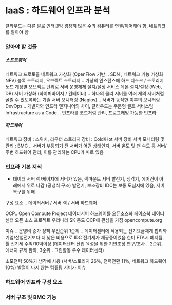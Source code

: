 # IaaS : 하드웨어 인프라 분석

클라우드는 다른 말로 인터넷임
굉장히 많은 수의 컴퓨터를 연결/제어해야 함, 네트워크를 알아야 함

### 알아야 할 것들

##### 소프트웨어

네트워크 프로토콜
네트워크 가상화 (OpenFlow 기반 .. SDN , 네트워크 기능 가상화 NFV)
블록 스토리지, 오브젝트 스토리지 .. 가상의 인스턴스에 하드 디스크 / 스토리지 노드
계정별 오브젝트 단위로
서버 운영체제 설치/설정
서비스 데몬 설치/설정 (Web, DB)
서버 가상화 (하이퍼바이저 / 컨테이너) .. 하나의 물리 서버를 여러 개의 서버처럼 굴릴 수 있도록하는 기술
서버 모니터링 (Nagios) .. 서버가 동작한 이후의 모니터링
DevOps .. 개발자와 인프라 엔지니어의 차이, 클라우드는 주문형 셀프 서비스임
Infrastructure as a Code .. 인프라를 코드처럼 관리, 프로그래밍 가능한 인프라

##### 하드웨어

네트워크 장비 : 스위치, 라우터
스토리지 장비 : Cold/Hot
서버 장비
서버 모니터링 및 관리 : BMC .. 서버가 부팅되기 전 서버가 어떤 상태인지, 서버 온도 및 팬 속도 등 서버/ 주변 하드웨어 관리, 이를 관리하는 CPU가 따로 있음

### 인프라 기본 지식

* 데이터 서버
랙/케이지에 서버가 있음, 랙마운트 서버
발전기, 냉각기, 에어컨이 아래에서 위로 나감 (공냉식 구조)
발전기, 보조장비
IDC는 보통 도심지에 있음, 서버 복구를 위해

구성 요소 .. 데이터서버 / 서버 랙 / 서버 하드웨어

OCP.. Open Compute Project
데이터서버 하드웨어를 오픈소스화
페이스북 데이터센터 오픈 소스 프로젝트
우리나라 SK 등도 OCP에 관심을 가짐
opencompute.org

이슈 .. 운영비 증가
정책 우선순위 1순위 .. 데이터센터에 적용되는 전기요금체계 합리화
기업/산업전기보다 더 낮은 비용으로 IDC 전기세가 제공중이었음
한미 FTA시 폐지됨, 월 전기세 수억/10억이상
(데이터센터 산업 육성을 위한 기반조성 연구/조사 .. 2순위.. 에너지 규제 완화, 3순위.. 그린활동 우수 데이터센터)

소모전력 50%가 냉각에 사용 (서버/스토리지 26%, 전력전환 11%, 네트워크 하드웨어 10%)
발열이 나지 않는 컴퓨팅 서버가 이슈

### 하드웨어 인프라 구성 요소

### 서버 구조 및 BMC 기능


